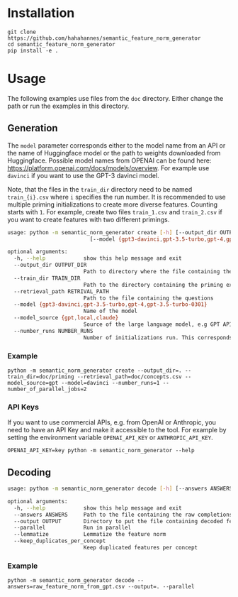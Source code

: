 # Installation
```
git clone https://github.com/hahahannes/semantic_feature_norm_generator
cd semantic_feature_norm_generator
pip install -e .
```

# Usage
The following examples use files from the `doc` directory. Either change the path or run the examples in this directory.

## Generation
The `model` parameter corresponds either to the model name from an API or the name of Huggingface model or the path to weights downloaded from Huggingface. Possible model names from OPENAI can be found here: https://platform.openai.com/docs/models/overview. For example use `davinci` if you want to use the GPT-3 davinci model. 

Note, that the files in the `train_dir` directory need to be named `train_{i}.csv` where `i` specifies the run number. It is recommended to use multiple priming initializations to create more diverse features. Counting starts with `1`. For example, create two files `train_1.csv` and `train_2.csv` if you want to create features with two different primings.

```bash
usage: python -m semantic_norm_generator create [-h] [--output_dir OUTPUT_DIR] [--train_dir TRAIN_DIR] [--retrival_path RETRIVAL_PATH]
                          [--model {gpt3-davinci,gpt-3.5-turbo,gpt-4,gpt-3.5-turbo-0301}] [--model_source {gpt,local,claude}] [--number_runs NUMBER_RUNS]

optional arguments:
  -h, --help            show this help message and exit
  --output_dir OUTPUT_DIR
                        Path to directory where the file containing the raw completions is saved
  --train_dir TRAIN_DIR
                        Path to the directory containing the priming examples. Each file in the directory corresponds to a specific priming
  --retrieval_path RETRIVAL_PATH
                        Path to the file containing the questions
  --model {gpt3-davinci,gpt-3.5-turbo,gpt-4,gpt-3.5-turbo-0301}
                        Name of the model
  --model_source {gpt,local,claude}
                        Source of the large language model, e.g GPT API or local models from huggingface
  --number_runs NUMBER_RUNS
                        Number of initializations run. This corresponds to the number of files in the priming directory
```

### Example
```
python -m semantic_norm_generator create --output_dir=. --train_dir=doc/priming --retrieval_path=doc/concepts.csv --model_source=gpt --model=davinci --number_runs=1 --number_of_parallel_jobs=2
```


### API Keys
If you want to use commercial APIs, e.g. from OpenAI or Anthropic, you need to have an API Key and make it accessible to the tool.
For example by setting the environment variable `OPENAI_API_KEY` or `ANTHROPIC_API_KEY`.
```
OPENAI_API_KEY=key python -m semantic_norm_generator --help
```

## Decoding
```bash
usage: python -m semantic_norm_generator decode [-h] [--answers ANSWERS] [--output OUTPUT] [--parallel] [--lemmatize] [--keep_duplicates_per_concept]

optional arguments:
  -h, --help            show this help message and exit
  --answers ANSWERS     Path to the file containing the raw completions
  --output OUTPUT       Directory to put the file containing decoded features
  --parallel            Run in parallel
  --lemmatize           Lemmatize the feature norm
  --keep_duplicates_per_concept
                        Keep duplicated features per concept
```
### Example
```
python -m semantic_norm_generator decode --answers=raw_feature_norm_from_gpt.csv --output=. --parallel
```